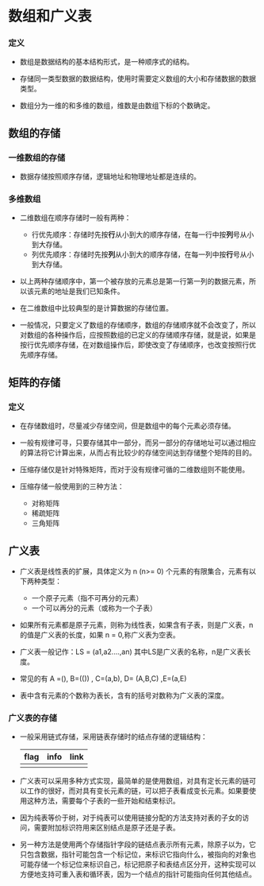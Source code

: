 # 数组和广义表

### 定义 

- 数组是数据结构的基本结构形式，是一种顺序式的结构。

- 存储同一类型数据的数据结构，使用时需要定义数组的大小和存储数据的数据类型。
- 数组分为一维的和多维的数组，维数是由数组下标的个数确定。

## 数组的存储

### 一维数组的存储

- 数据存储按照顺序存储，逻辑地址和物理地址都是连续的。

### 多维数组

- 二维数组在顺序存储时一般有两种：
  - 行优先顺序：存储时先按**行**从小到大的顺序存储，在每一行中按**列**号从小到大存储。
  - 列优先顺序：存储时先按**列**从小到大的顺序存储，在每一列中按**行**号从小到大存储。
- 以上两种存储顺序中，第一个被存放的元素总是第一行第一列的数据元素，所以该元素的地址是我们已知条件。

- 在二维数组中比较典型的是计算数据的存储位置。
- 一般情况，只要定义了数组的存储顺序，数组的存储顺序就不会改变了，所以对数组的各种操作后，应按照数组的已定义的存储顺序存储，就是说，如果是按行优先顺序存储，在对数组操作后，即使改变了存储顺序，也改变按照行优先顺序存储。

## 矩阵的存储

### 定义

- 在存储数组时，尽量减少存储空间，但是数组中的每个元素必须存储。

- 一般有规律可寻，只要存储其中一部分，而另一部分的存储地址可以通过相应的算法将它计算出来，从而占有比较少的存储空间达到存储整个矩阵的目的。

- 压缩存储仅是针对特殊矩阵，而对于没有规律可循的二维数组则不能使用。

- 压缩存储一般使用到的三种方法：

  - 对称矩阵
  - 稀疏矩阵
  - 三角矩阵

  

## 广义表

- 广义表是线性表的扩展，具体定义为 n (n>= 0) 个元素的有限集合，元素有以下两种类型：
  - 一个原子元素（指不可再分的元素）
  - 一个可以再分的元素（或称为一个子表）
- 如果所有元素都是原子元素，则称为线性表，如果含有子表，则是广义表，n 的值是广义表的长度，如果 n = 0,称广义表为空表。

- 广义表一般记作：LS = (a1,a2....,an)   其中LS是广义表的名称，n是广义表长度。
- 常见的有 A =(), B=(()) , C=(a,b), D= (A,B,C)  ,E=(a,E)
- 表中含有元素的个数称为表长，含有的括号对数称为广义表的深度。

### 广义表的存储

- 一般采用链式存储，采用链表存储时的结点存储的逻辑结构：        

  | flag | info | link |
  | :--: | :--: | :--: |
  |      |      |      |

  

- 广义表可以采用多种方式实现，最简单的是使用数组，对具有定长元素的链可以工作的很好，而对具有变长元素的链，可以把子表看成变长元素。如果要使用这种方法，需要每个子表的一些开始和结束标识。
- 因为纯表等价于树，对于纯表可以使用链接分配的方法支持对表的子女的访问，需要附加标识符用来区别结点是原子还是子表。
- 另一种方法是使用两个存储指针字段的链结点表示所有元素，除原子以为，它只包含数据，指针可能包含一个标记位，来标识它指向什么，被指向的对象也可能存储一个标记位来标识自己，标记把原子和表结点区分开，这种实现可以方便地支持可重入表和循环表，因为一个结点的指针可能指向任何其他结点。